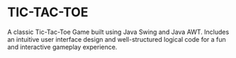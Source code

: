 # TIC-TAC-TOE
A classic Tic-Tac-Toe Game built using Java Swing and Java AWT. Includes an intuitive user interface design and well-structured logical code for a fun and interactive gameplay experience.
